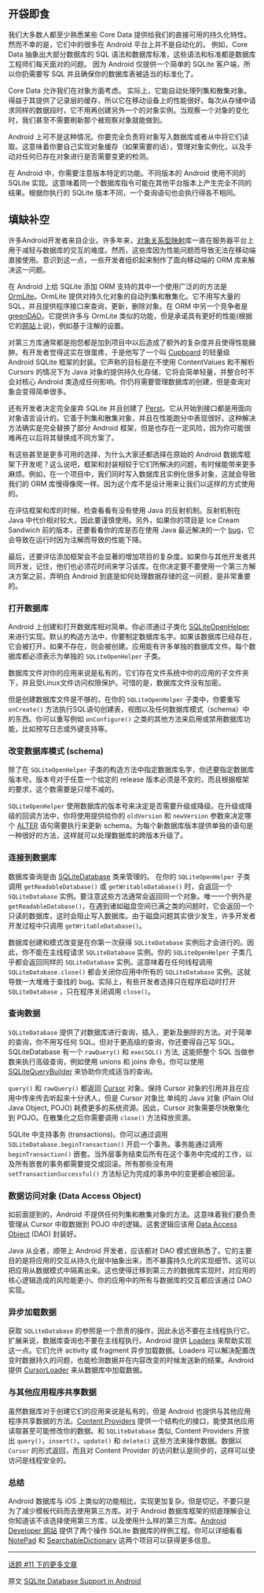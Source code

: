 
## 开袋即食

我们大多数人都至少熟悉某些 Core Data 提供给我们的直接可用的持久化特性。然而不幸的是，它们中的很多在 Android 平台上并不是自动化的。 例如，Core Data 抽象出大部分数据库的 SQL 语法和数据库标准，这些语法和标准都是数据库工程师们每天面对的问题。 因为 Android 仅提供一个简单的 SQLite 客户端，所以你扔需要写 SQL 并且确保你的数据库表被适当的标准化了。

Core Data 允许我们在对象方面考虑。 实际上，它能自动处理列集和散集对象。 得益于其提供了记录层的缓存，所以它在移动设备上的性能很好。每次从存储中请求同样的数据段时，它不用再创建另外一个的对象实例。当观察一个对象的变化时，我们甚至不需要刷新那个被观察对象就能做到。

Android 上可不是这种情况。你要完全负责将对象写入数据库或者从中将它们读取。这意味着你要自己实现对象缓存（如果需要的话），管理对象实例化，以及手动对任何已存在对象进行是否需要变更的检测。

在 Android 中，你需要注意版本特定的功能。不同版本的 Android 使用不同的 SQLite 实现。这意味着同一个数据库指令可能在其他平台版本上产生完全不同的结果。根据你执行的 SQLite 版本不同，一个查询语句也会执行得各不相同。

## 填缺补空

许多Android开发者来自企业。许多年来，[对象关系型映射](http://en.wikipedia.org/wiki/Object-relational_mapping)库一直在服务器平台上用于减轻与数据库的交互的难度。然而，这些库因为性能问题而导致无法在移动端直接使用。意识到这一点，一些开发者组织起来制作了面向移动端的 ORM 库来解决这一问题。

在 Android 上给 SQLite 添加 ORM 支持的其中一个使用广泛的的方法是 [OrmLite](http://ormlite.com)。OrmLite 提供对持久化对象的自动列集和散集化。它不用写大量的 SQL，并且提供程序接口来查询，更新，删除对象。在 ORM 中另一个竞争者是 [greenDAO](http://greendao-orm.com)。它提供许多与 OrmLite 类似的功能，但是承诺具有更好的性能(根据它的[网站](http://greendao-orm.com/features/#performance)上说)，例如基于注解的设置。

对第三方库通常都是抱怨都是加到项目中以后造成了额外的复杂度并且使得性能臃肿。有开发者觉得这实在很蛋疼，于是他写了一个叫 [Cupboard](https://bitbucket.org/qbusict/cupboard) 的轻量级 Android SQLite 框架的封装。它声称的目标是在不使用 ContentValues 和不解析 Cursors 的情况下为 Java 对象的提供持久化存储，它将会简单轻量，并整合时不会对核心 Android 类造成任何影响。你仍将需要管理数据库的创建，但是查询对象会变得简单很多。

还有开发者决定完全废弃 SQLite 并且创建了 [Perst](http://www.mcobject.com/perst)。它从开始到接口都是用面向对象语言设计的。它善于列集和散集对象，并且在性能跑分中表现很好。这种解决方法确实是完全替换了部分 Android 框架，但是也存在一定风险，因为你可能很难再在以后将其替换成不同方案了。

有这些甚至是更多可用的选择，为什么大家还都选择在原始的 Android 数据库框架下开发呢？这么说吧，框架和封装相较于它们所解决的问题，有时候能带来更多麻烦。例如，在一个项目中，我们同时写入数据库且实例化很多对象，这就会导致我们的 ORM 库慢得像爬一样。因为这个库不是设计用来让我们以这样的方式使用的。

在评估框架和库的时候，检查看看有没有使用 Java 的反射机制。反射机制在 Java 中代价相对较大，因此要谨慎使用。另外，如果你的项目是 Ice Cream Sandwich 前的版本，还要看看你的库是否在使用 Java 最近解决的一个 [bug](https://code.google.com/p/android/issues/detail?id=7811)，它会导致在运行时因为注解而导致的性能下降。

最后，还要评估添加框架会不会显著的增加项目的复杂度。如果你与其他开发者共同开发，记住，他们也必须花时间来学习该库。在你决定要不要使用一个第三方解决方案之前，弄明白 Android 到底是如何处理数据存储的这一问题，是非常重要的。

### 打开数据库

Android 上创建和打开数据库相对简单。你必须通过子类化 [SQLiteOpenHelper](http://developer.android.com/reference/android/database/sqlite/SQLiteOpenHelper.html) 来进行实现。默认的构造方法中，你要制定数据库名字。如果该数据库已经存在，它会被打开。如果不存在，则会被创建。应用能有许多单独的数据库文件。每个数据库都必须表示为单独的 `SQLiteOpenHelper` 子类。

数据库文件对你的应用来说是私有的，它们存在文件系统中你的应用的子文件夹下，并且受Linux文件访问权限保护。可惜的是，数据库文件没有加密。

但是创建数据库文件是不够的，在你的 `SQLiteOpenHelper` 子类中，你要重写 `onCreate()` 方法执行SQL语句创建表，视图以及任何数据库模式（schema）中的东西。你可以重写例如 `onConfigure()` 之类的其他方法来启用或禁用数据库功能，比如预写日志或外键支持等。

### 改变数据库模式 (schema)

除了在 `SQLiteOpenHelper` 子类的构造方法中指定数据库名字，你还要指定数据库版本号。版本号对于任意一个给定的 release 版本必须是不变的，而且根据框架的要求，这个数需要是只增不减的。

`SQLiteOpenHelper` 使用数据库的版本号来决定是否需要升级或降级。在升级或降级的回调方法中，你将使用提供给你的 `oldVersion` 和 `newVersion` 参数来决定哪个 [ALTER](http://www.w3schools.com/sql/sql_alter.asp) 语句需要执行来更新 schema。为每个新数据库版本提供单独的语句是一种很好的方法，这样就可以处理数据库的跨版本升级了。

### 连接到数据库

数据库查询是由 [SQLiteDatabase](http://developer.android.com/reference/android/database/sqlite/SQLiteDatabase.html) 类来管理的。 在你的 `SQLiteOpenHelper` 子类调用 `getReadableDatabase()` 或 `getWritableDatabase()` 时，会返回一个 `SQLiteDatabase` 实例。要注意这些方法通常会返回同一个对象。唯一一个例外是 `getReadableDatabase()`，在遇到诸如磁盘空间已满之类的问题时，它会返回一个只读的数据库，这时会阻止写入数据库。由于磁盘问题其实很少发生，许多开发者开发过程中只调用 `getWritableDatabase()`。

数据库创建和模式改变是在你第一次获得 `SQLiteDatabase` 实例后才会进行的。因此，你不能在主线程请求 `SQLiteDatabase` 实例。你的 `SQLiteOpenHelper` 子类几乎都会返回同样的 `SQLiteDatabase` 实例。这意味着在任何线程调用 `SQLiteDatabase.close()` 都会关闭你应用中所有的 `SQLiteDatabase` 实例。这就导致一大堆难于查找的 bug。实际上，有些开发者选择只在程序启动时打开 `SQLiteDatabase` ，只在程序关闭调用 `close()`。

### 查询数据

`SQLiteDatabase` 提供了对数据库进行查询，插入，更新及删除的方法。对于简单的查询，你不用写任何 SQL。但对于更高级的查询，你还要得自己写 SQL。SQLiteDatabase 有一个 `rawQuery()` 和 `execSQL()` 方法, 这能把整个 SQL 当做参数来执行高级查询，例如使用 unions 和 joins 命令。你可以使用 [SQLiteQueryBuilder](http://developer.android.com/reference/android/database/sqlite/SQLiteQueryBuilder.html) 来协助你完成适当的查询。

`query()` 和 `rawQuery()` 都返回 [Cursor](http://developer.android.com/reference/android/database/Cursor.html) 对象。保持 Cursor 对象的引用并且在应用中传来传去听起来十分诱人，但是 Cursor 对象比 单纯的 Java 对象 (Plain Old Java Object, POJO) 耗费更多的系统资源。因此，Cursor 对象需要尽快散集化到 POJO。在散集化之后你需要调用 `close()` 方法释放资源。

SQLite 中支持事务 (transactions)。你可以通过调用 `SQLiteDatabase.beginTransaction()` 开启一个事务。事务能通过调用 `beginTransaction()` 嵌套。当外层事务结束后所有在这个事务中完成的工作，以及所有嵌套的事务都需要提交或回滚。所有那些没有用 `setTransactionSuccessful()` 方法标记为完成的事务中的变更都会被回滚。

### 数据访问对象 (Data Access Object)

如前面提到的，Android 不提供任何列集和散集对象的方法。这意味着我们要负责管理从 Cursor 中取数据到 POJO 中的逻辑。这套逻辑应该用 [Data Access Object](http://en.wikipedia.org/wiki/Data_access_object) (DAO) 封装好。

Java 从业者，顺带上 Android 开发者，应该都对 DAO 模式很熟悉了。它的主要目的是将应用的交互从持久化层中抽象出来，而不暴露持久化的实现细节。这可以把应用从数据模式中隔离出来。这也使得迁移到第三方的数据库实现时，对应用的核心逻辑造成的风险能更小。你的应用中的所有与数据库的交互都应该通过 DAO 实现。

### 异步加载数据

获取 `SQLiteDatabase` 的参照是一个昂贵的操作，因此永远不要在主线程执行它。扩展来说，数据库查询也不要在主线程执行。Android 提供 [Loaders](http://developer.android.com/guide/components/loaders.html) 来帮助实现这一点。它们允许 activity 或 fragment 异步加载数据。Loaders 可以解决配置改变时数据持久的问题，也能检测数据并在内容改变的时候发送新的结果。Android 提供 [CursorLoader](http://developer.android.com/reference/android/content/CursorLoader.html) 来从数据库中加载数据。

### 与其他应用程序共享数据

虽然数据库对于创建它们的应用来说是私有的，但是 Android 也提供与其他应用程序共享数据的方法。[Content Providers](http://developer.android.com/guide/topics/providers/content-providers.html) 提供一个结构化的接口，能使其他应用读取甚至可能修改你的数据。和 `SQLiteDatabase` 类似, Content Providers 开放出 `query()`，`insert()`，`update()` 和 `delete()` 这些方法来操作数据。数据以 `Cursor` 的形式返回，而且对 Content Provider 的访问默认是同步的，这样可以使访问是线程安全的。

### 总结

Android 数据库与 iOS 上类似的功能相比，实现更加复杂。但是切记，不要只是为了减少模板代码而去使用第三方库。对于 Android 数据库框架的彻底理解会让你知道该不该选择使用第三方库，以及使用什么样的第三方库。[Android Developer 网站](http://developer.android.com) 提供了两个操作 SQLite 数据库的样例工程。你可以详细看看 [NotePad](http://developer.android.com/resources/samples/NotePad/index.html) 和 [SearchableDictionary](http://developer.android.com/resources/samples/SearchableDictionary/index.html) 这两个项目可以获得更多信息。

---

[话题 #11 下的更多文章](http://objccn.io/issue-11)
   
原文 [SQLite Database Support in Android](http://www.objc.io/issue-11/sqlite-database-support-in-android.html)
